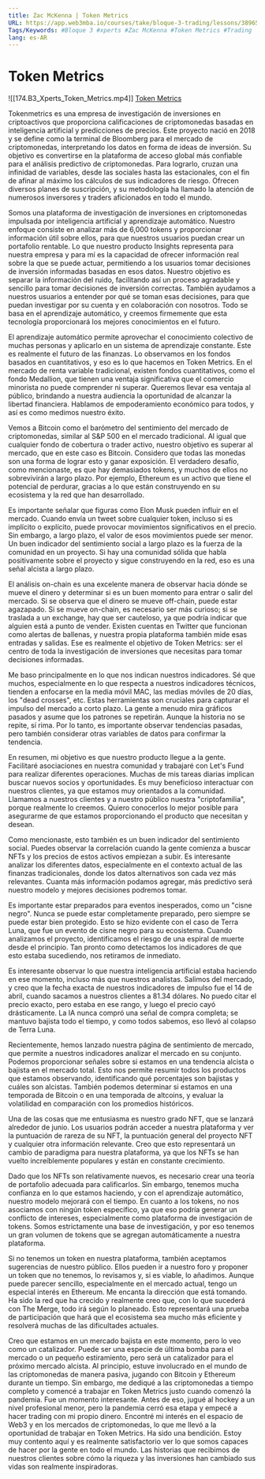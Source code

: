 ```yaml
---
title: Zac McKenna | Token Metrics
URL: https://app.web3mba.io/courses/take/bloque-3-trading/lessons/38965598-zac-mckenna-token-metrics
Tags/Keywords: #Bloque 3 #xperts #Zac McKenna #Token Metrics #Trading
lang: es-AR
---
```

# Token Metrics
![[174.B3_Xperts_Token_Metrics.mp4]]
[Token Metrics](https://app.web3mba.io?wvideo=c7i8rir4ln)

Tokenmetrics es una empresa de investigación de inversiones en criptoactivos que proporciona calificaciones de criptomonedas basadas en inteligencia artificial y predicciones de precios. Este proyecto nació en 2018 y se define como la terminal de Bloomberg para el mercado de criptomonedas, interpretando los datos en forma de ideas de inversión. Su objetivo es convertirse en la plataforma de acceso global más confiable para el análisis predictivo de criptomonedas. Para lograrlo, cruzan una infinidad de variables, desde las sociales hasta las estacionales, con el fin de afinar al máximo los cálculos de sus indicadores de riesgo. Ofrecen diversos planes de suscripción, y su metodología ha llamado la atención de numerosos inversores y traders aficionados en todo el mundo.

Somos una plataforma de investigación de inversiones en criptomonedas impulsada por inteligencia artificial y aprendizaje automático. Nuestro enfoque consiste en analizar más de 6,000 tokens y proporcionar información útil sobre ellos, para que nuestros usuarios puedan crear un portafolio rentable. Lo que nuestro producto Insights representa para nuestra empresa y para mí es la capacidad de ofrecer información real sobre la que se puede actuar, permitiendo a los usuarios tomar decisiones de inversión informadas basadas en esos datos. Nuestro objetivo es separar la información del ruido, facilitando así un proceso agradable y sencillo para tomar decisiones de inversión correctas. También ayudamos a nuestros usuarios a entender por qué se toman esas decisiones, para que puedan investigar por su cuenta y en colaboración con nosotros. Todo se basa en el aprendizaje automático, y creemos firmemente que esta tecnología proporcionará los mejores conocimientos en el futuro.

El aprendizaje automático permite aprovechar el conocimiento colectivo de muchas personas y aplicarlo en un sistema de aprendizaje constante. Este es realmente el futuro de las finanzas. Lo observamos en los fondos basados en cuantitativos, y eso es lo que hacemos en Token Metrics. En el mercado de renta variable tradicional, existen fondos cuantitativos, como el fondo Medallion, que tienen una ventaja significativa que el comercio minorista no puede comprender ni superar. Queremos llevar esa ventaja al público, brindando a nuestra audiencia la oportunidad de alcanzar la libertad financiera. Hablamos de empoderamiento económico para todos, y así es como medimos nuestro éxito.

Vemos a Bitcoin como el barómetro del sentimiento del mercado de criptomonedas, similar al S&P 500 en el mercado tradicional. Al igual que cualquier fondo de cobertura o trader activo, nuestro objetivo es superar al mercado, que en este caso es Bitcoin. Considero que todas las monedas son una forma de lograr esto y ganar exposición. El verdadero desafío, como mencionaste, es que hay demasiados tokens, y muchos de ellos no sobrevivirán a largo plazo. Por ejemplo, Ethereum es un activo que tiene el potencial de perdurar, gracias a lo que están construyendo en su ecosistema y la red que han desarrollado.

Es importante señalar que figuras como Elon Musk pueden influir en el mercado. Cuando envía un tweet sobre cualquier token, incluso si es implícito o explícito, puede provocar movimientos significativos en el precio. Sin embargo, a largo plazo, el valor de esos movimientos puede ser menor. Un buen indicador del sentimiento social a largo plazo es la fuerza de la comunidad en un proyecto. Si hay una comunidad sólida que habla positivamente sobre el proyecto y sigue construyendo en la red, eso es una señal alcista a largo plazo.

El análisis on-chain es una excelente manera de observar hacia dónde se mueve el dinero y determinar si es un buen momento para entrar o salir del mercado. Si se observa que el dinero se mueve off-chain, puede estar agazapado. Si se mueve on-chain, es necesario ser más curioso; si se traslada a un exchange, hay que ser cauteloso, ya que podría indicar que alguien está a punto de vender. Existen cuentas en Twitter que funcionan como alertas de ballenas, y nuestra propia plataforma también mide esas entradas y salidas. Ese es realmente el objetivo de Token Metrics: ser el centro de toda la investigación de inversiones que necesitas para tomar decisiones informadas.

Me baso principalmente en lo que nos indican nuestros indicadores. Sé que muchos, especialmente en lo que respecta a nuestros indicadores técnicos, tienden a enfocarse en la media móvil MAC, las medias móviles de 20 días, los "dead crosses", etc. Estas herramientas son cruciales para capturar el impulso del mercado a corto plazo. La gente a menudo mira gráficos pasados y asume que los patrones se repetirán. Aunque la historia no se repite, sí rima. Por lo tanto, es importante observar tendencias pasadas, pero también considerar otras variables de datos para confirmar la tendencia.

En resumen, mi objetivo es que nuestro producto llegue a la gente. Facilitaré asociaciones en nuestra comunidad y trabajaré con Let's Fund para realizar diferentes operaciones. Muchas de mis tareas diarias implican buscar nuevos socios y oportunidades. Es muy beneficioso interactuar con nuestros clientes, ya que estamos muy orientados a la comunidad. Llamamos a nuestros clientes y a nuestro público nuestra "criptofamilia", porque realmente lo creemos. Quiero conocerlos lo mejor posible para asegurarme de que estamos proporcionando el producto que necesitan y desean.

Como mencionaste, esto también es un buen indicador del sentimiento social. Puedes observar la correlación cuando la gente comienza a buscar NFTs y los precios de estos activos empiezan a subir. Es interesante analizar los diferentes datos, especialmente en el contexto actual de las finanzas tradicionales, donde los datos alternativos son cada vez más relevantes. Cuanta más información podamos agregar, más predictivo será nuestro modelo y mejores decisiones podremos tomar.

Es importante estar preparados para eventos inesperados, como un "cisne negro". Nunca se puede estar completamente preparado, pero siempre se puede estar bien protegido. Esto se hizo evidente con el caso de Terra Luna, que fue un evento de cisne negro para su ecosistema. Cuando analizamos el proyecto, identificamos el riesgo de una espiral de muerte desde el principio. Tan pronto como detectamos los indicadores de que esto estaba sucediendo, nos retiramos de inmediato.

Es interesante observar lo que nuestra inteligencia artificial estaba haciendo en ese momento, incluso más que nuestros analistas. Salimos del mercado, y creo que la fecha exacta de nuestros indicadores de impulso fue el 14 de abril, cuando sacamos a nuestros clientes a 81.34 dólares. No puedo citar el precio exacto, pero estaba en ese rango, y luego el precio cayó drásticamente. La IA nunca compró una señal de compra completa; se mantuvo bajista todo el tiempo, y como todos sabemos, eso llevó al colapso de Terra Luna.

Recientemente, hemos lanzado nuestra página de sentimiento de mercado, que permite a nuestros indicadores analizar el mercado en su conjunto. Podemos proporcionar señales sobre si estamos en una tendencia alcista o bajista en el mercado total. Esto nos permite resumir todos los productos que estamos observando, identificando qué porcentajes son bajistas y cuáles son alcistas. También podemos determinar si estamos en una temporada de Bitcoin o en una temporada de altcoins, y evaluar la volatilidad en comparación con los promedios históricos.

Una de las cosas que me entusiasma es nuestro grado NFT, que se lanzará alrededor de junio. Los usuarios podrán acceder a nuestra plataforma y ver la puntuación de rareza de su NFT, la puntuación general del proyecto NFT y cualquier otra información relevante. Creo que esto representará un cambio de paradigma para nuestra plataforma, ya que los NFTs se han vuelto increíblemente populares y están en constante crecimiento.

Dado que los NFTs son relativamente nuevos, es necesario crear una teoría de portafolio adecuada para calificarlos. Sin embargo, tenemos mucha confianza en lo que estamos haciendo, y con el aprendizaje automático, nuestro modelo mejorará con el tiempo. En cuanto a los tokens, no nos asociamos con ningún token específico, ya que eso podría generar un conflicto de intereses, especialmente como plataforma de investigación de tokens. Somos estrictamente una base de investigación, y por eso tenemos un gran volumen de tokens que se agregan automáticamente a nuestra plataforma.

Si no tenemos un token en nuestra plataforma, también aceptamos sugerencias de nuestro público. Ellos pueden ir a nuestro foro y proponer un token que no tenemos, lo revisamos y, si es viable, lo añadimos. Aunque puede parecer sencillo, especialmente en el mercado actual, tengo un especial interés en Ethereum. Me encanta la dirección que está tomando. Ha sido la red que ha crecido y realmente creo que, con lo que sucederá con The Merge, todo irá según lo planeado. Esto representará una prueba de participación que hará que el ecosistema sea mucho más eficiente y resolverá muchas de las dificultades actuales.

Creo que estamos en un mercado bajista en este momento, pero lo veo como un catalizador. Puede ser una especie de última bomba para el mercado o un pequeño estiramiento, pero será un catalizador para el próximo mercado alcista. Al principio, estuve involucrado en el mundo de las criptomonedas de manera pasiva, jugando con Bitcoin y Ethereum durante un tiempo. Sin embargo, me dediqué a las criptomonedas a tiempo completo y comencé a trabajar en Token Metrics justo cuando comenzó la pandemia. Fue un momento interesante. Antes de eso, jugué al hockey a un nivel profesional menor, pero la pandemia cerró esa etapa y empecé a hacer trading con mi propio dinero. Encontré mi interés en el espacio de Web3 y en los mercados de criptomonedas, lo que me llevó a la oportunidad de trabajar en Token Metrics. Ha sido una bendición. Estoy muy contento aquí y es realmente satisfactorio ver lo que somos capaces de hacer por la gente en todo el mundo. Las historias que recibimos de nuestros clientes sobre cómo la riqueza y las inversiones han cambiado sus vidas son realmente inspiradoras.